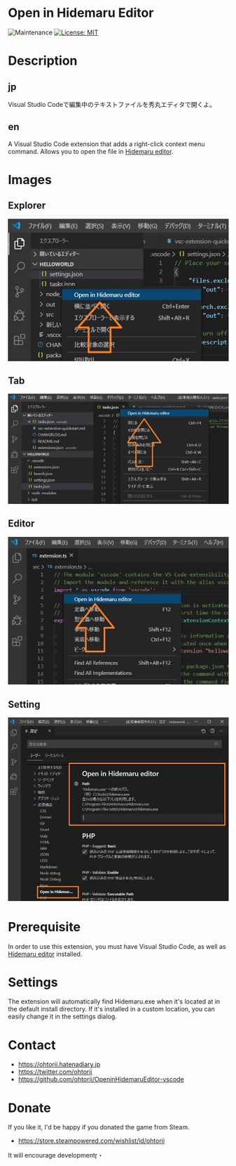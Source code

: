 ﻿# Open in Hidemaru Editor

![Maintenance](https://img.shields.io/maintenance/yes/2020.svg)
[![License: MIT](https://img.shields.io/badge/License-MIT-yellow.svg)](https://opensource.org/licenses/MIT)

# Description

## jp

Visual Studio Codeで編集中のテキストファイルを秀丸エディタで開くよ。

## en

A Visual Studio Code extension that adds a right-click context menu command. Allows you to open the file in [Hidemaru editor](https://hide.maruo.co.jp/index.html).

# Images

## Explorer

![explorer](images/explorer.png "explorer")

## Tab

![tab](images/tab.png "tab")

## Editor

![editor](images/editor.png "editor")

## Setting

![setting](images/setting.png "setting")

# Prerequisite

In order to use this extension, you must have Visual Studio Code, as well as [Hidemaru editor](https://hide.maruo.co.jp/index.html) installed.

# Settings

The extension will automatically find Hidemaru.exe when it's located at in the default install directory. If it's installed in a custom location, you can easily change it in the settings dialog.

# Contact

- <https://ohtorii.hatenadiary.jp>
- <https://twitter.com/ohtorii>
- <https://github.com/ohtorii/OpeninHidemaruEditor-vscode>

# Donate

If you like it, I'd be happy if you donated the game from Steam.

- https://store.steampowered.com/wishlist/id/ohtorii

It will encourage development・

